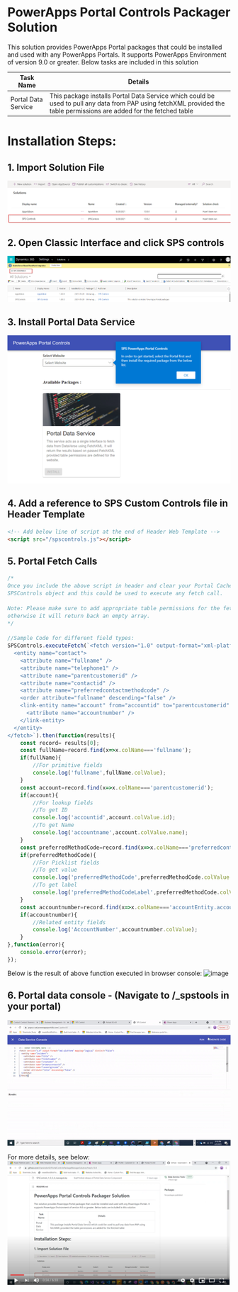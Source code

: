 # PowerApps Portal Controls Packager Solution
This solution provides PowerApps Portal packages that could be installed and used with any PowerApps Portals. It supports PowerApps Environment of version 9.0 or greater.
Below tasks are included in this solution 

Task Name | Details
--------- | -----------
Portal Data Service | This package installs Portal Data Service which could be used to pull any data from PAP using fetchXML provided the table permissions are added for the fetched table

# Installation Steps:

## 1. Import Solution File
 ![Install Logo](images/ImportSolution.png)
## 2. Open Classic Interface and click SPS controls 
![Extract Logo](images/NavigateSPS.png)
## 3. Install Portal Data Service
![Extract Logo](images/InstallDataPackage.png)
## 4. Add a reference to SPS Custom Controls file in Header Template
```html
<!-- Add below line of script at the end of Header Web Template -->
<script src="/spscontrols.js"></script>
```
## 5. Portal Fetch Calls
```javascript
/*
Once you include the above script in header and clear your Portal Cache, all the portal pages will have access to
SPSControls object and this could be used to execute any fetch call.

Note: Please make sure to add appropriate table permissions for the fetched entity to your Portal Web Roles,
otherwise it will return back an empty array. 
*/

//Sample Code for different field types:
SPSControls.executeFetch(`<fetch version="1.0" output-format="xml-platform" mapping="logical" distinct="false">
  <entity name="contact">
    <attribute name="fullname" />
    <attribute name="telephone1" />
    <attribute name="parentcustomerid" />
    <attribute name="contactid" />
    <attribute name="preferredcontactmethodcode" />
    <order attribute="fullname" descending="false" />
    <link-entity name="account" from="accountid" to="parentcustomerid" visible="false" link-type="outer" alias="accountEntity">
      <attribute name="accountnumber" />
    </link-entity>
  </entity>
</fetch>`).then(function(results){
    const record= results[0];
    const fullName=record.find(x=>x.colName==='fullname');
    if(fullName){
        //For primitive fields
        console.log('fullname',fullName.colValue);
    }
    const account=record.find(x=>x.colName==='parentcustomerid');
    if(account){
        //For lookup fields
        //To get ID
        console.log('accountid',account.colValue.id);
        //To get Name
        console.log('accountname',account.colValue.name);
    }
    const preferredMethodCode=record.find(x=>x.colName==='preferredcontactmethodcode');
    if(preferredMethodCode){
        //For Picklist fields
        //To get value
        console.log('preferredMethodCode',preferredMethodCode.colValue.value);
        //To get label
        console.log('preferredMethodCodeLabel',preferredMethodCode.colValue.name);
    }
    const accountnumber=record.find(x=>x.colName==='accountEntity.accountnumber'); //For related entity fields, search via <alias.logicalname>
    if(accountnumber){
        //Related entity fields
        console.log('AccountNumber',accountnumber.colValue);
    }
},function(error){
    console.error(error);
});
```

Below is the result of above function executed in browser console:
![image](https://user-images.githubusercontent.com/55796351/119197970-9aae4c80-ba56-11eb-9b07-dd65b92af538.png)

## 6. Portal data console - (Navigate to /_spstools in your portal)
![image](images/dataserviceconsole.gif)

For more details, see below:
[![IMAGE ALT TEXT HERE](images/YoutubeLink.png)](https://www.youtube.com/watch?v=BO-0KpfruEU)


